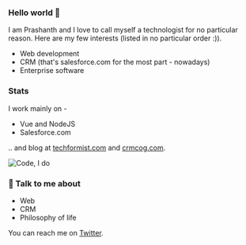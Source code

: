 ### Hello world 👋

I am Prashanth and I love to call myself a technologist for no particular reason. Here are my few interests (listed in no particular order :)).

- Web development
- CRM (that's salesforce.com for the most part - nowadays)
- Enterprise software




### Stats

I work mainly on -
- Vue and NodeJS
- Salesforce.com 

.. and blog at [techformist.com](https://techformist.com) and [crmcog.com](https://crmcog.com).

![Code, I do](https://github-readme-stats.vercel.app/api?username=prashanth1k&count_private=true&show_icons=true&theme=radical)


### 💬 Talk to me about

- Web
- CRM
- Philosophy of life

You can reach me on [Twitter](https://twitter.com/techformist).

<!--
**prashanth1k/prashanth1k** is a ✨ _special_ ✨ repository because its `README.md` (this file) appears on your GitHub profile.

Here are some ideas to get you started:

- 🔭 I’m currently working on ...
- 🌱 I’m currently learning ...
- 👯 I’m looking to collaborate on ...
- 🤔 I’m looking for help with ...
- 💬 Ask me about ...
- 📫 How to reach me: ...
- 😄 Pronouns: ...
- ⚡ Fun fact: ...
-->
